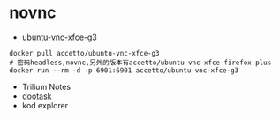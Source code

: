 # novnc

* [ubuntu-vnc-xfce-g3](https://github.com/accetto/ubuntu-vnc-xfce-g3)

```shell
docker pull accetto/ubuntu-vnc-xfce-g3
# 密码headless,novnc,另外的版本有accetto/ubuntu-vnc-xfce-firefox-plus
docker run --rm -d -p 6901:6901 accetto/ubuntu-vnc-xfce-g3
```

* Trilium Notes
* [dootask](http://www.github.com/kuaifan/dootask)
* kod explorer
